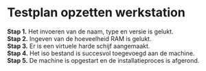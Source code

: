 # Testplan opzetten werkstation

**Stap 1.** Het invoeren van de naam, type en versie is gelukt.  
**Stap 2.** Ingeven van de hoeveelheid RAM is gelukt.  
**Stap 3.** Er is een virtuele harde schijf aangemaakt.  
**Stap 4.** Het iso bestand is succesvol toegevoegd aan de machine.  
**Stap 5.** De machine is opgestart en de installatieproces is afgerond.
